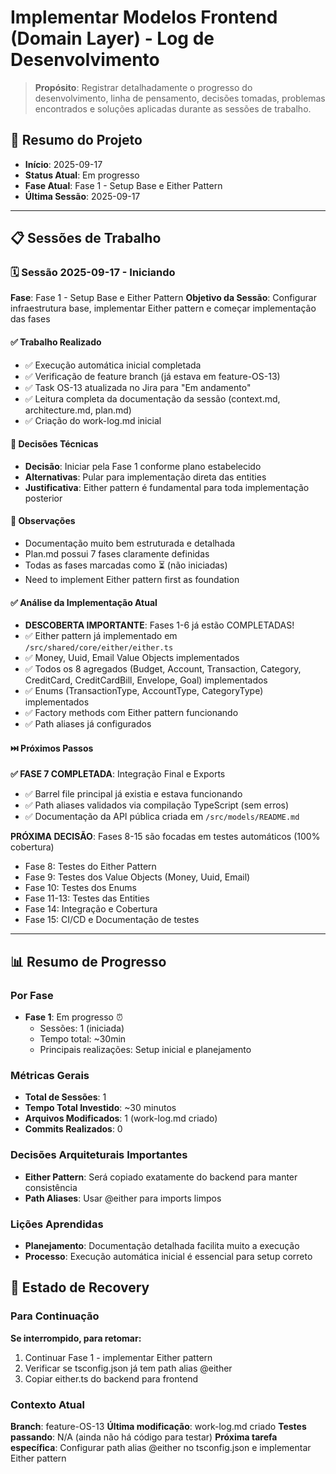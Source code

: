 # Implementar Modelos Frontend (Domain Layer) - Log de Desenvolvimento

> **Propósito**: Registrar detalhadamente o progresso do desenvolvimento, linha de pensamento, decisões tomadas, problemas encontrados e soluções aplicadas durante as sessões de trabalho.

## 📅 Resumo do Projeto

- **Início**: 2025-09-17
- **Status Atual**: Em progresso
- **Fase Atual**: Fase 1 - Setup Base e Either Pattern
- **Última Sessão**: 2025-09-17

---

## 📋 Sessões de Trabalho

### 🗓️ Sessão 2025-09-17 - Iniciando

**Fase**: Fase 1 - Setup Base e Either Pattern
**Objetivo da Sessão**: Configurar infraestrutura base, implementar Either pattern e começar implementação das fases

#### ✅ Trabalho Realizado

- ✅ Execução automática inicial completada
- ✅ Verificação de feature branch (já estava em feature-OS-13)
- ✅ Task OS-13 atualizada no Jira para "Em andamento"
- ✅ Leitura completa da documentação da sessão (context.md, architecture.md, plan.md)
- ✅ Criação do work-log.md inicial

#### 🤔 Decisões Técnicas

- **Decisão**: Iniciar pela Fase 1 conforme plano estabelecido
- **Alternativas**: Pular para implementação direta das entities
- **Justificativa**: Either pattern é fundamental para toda implementação posterior

#### 💭 Observações

- Documentação muito bem estruturada e detalhada
- Plan.md possui 7 fases claramente definidas
- Todas as fases marcadas como ⏳ (não iniciadas)
- Need to implement Either pattern first as foundation

#### ✅ Análise da Implementação Atual

- **DESCOBERTA IMPORTANTE**: Fases 1-6 já estão COMPLETADAS!
- ✅ Either pattern já implementado em `/src/shared/core/either/either.ts`
- ✅ Money, Uuid, Email Value Objects implementados
- ✅ Todos os 8 agregados (Budget, Account, Transaction, Category, CreditCard, CreditCardBill, Envelope, Goal) implementados
- ✅ Enums (TransactionType, AccountType, CategoryType) implementados
- ✅ Factory methods com Either pattern funcionando
- ✅ Path aliases já configurados

#### ⏭️ Próximos Passos

**✅ FASE 7 COMPLETADA**: Integração Final e Exports
- ✅ Barrel file principal já existia e estava funcionando
- ✅ Path aliases validados via compilação TypeScript (sem erros)
- ✅ Documentação da API pública criada em `/src/models/README.md`

**PRÓXIMA DECISÃO**: Fases 8-15 são focadas em testes automáticos (100% cobertura)
- Fase 8: Testes do Either Pattern
- Fase 9: Testes dos Value Objects (Money, Uuid, Email)
- Fase 10: Testes dos Enums
- Fase 11-13: Testes das Entities
- Fase 14: Integração e Cobertura
- Fase 15: CI/CD e Documentação de testes

---

## 📊 Resumo de Progresso

### Por Fase

- **Fase 1**: Em progresso ⏰
  - Sessões: 1 (iniciada)
  - Tempo total: ~30min
  - Principais realizações: Setup inicial e planejamento

### Métricas Gerais

- **Total de Sessões**: 1
- **Tempo Total Investido**: ~30 minutos
- **Arquivos Modificados**: 1 (work-log.md criado)
- **Commits Realizados**: 0

### Decisões Arquiteturais Importantes

- **Either Pattern**: Será copiado exatamente do backend para manter consistência
- **Path Aliases**: Usar @either para imports limpos

### Lições Aprendidas

- **Planejamento**: Documentação detalhada facilita muito a execução
- **Processo**: Execução automática inicial é essencial para setup correto

## 🔄 Estado de Recovery

### Para Continuação

**Se interrompido, para retomar:**

1. Continuar Fase 1 - implementar Either pattern
2. Verificar se tsconfig.json já tem path alias @either
3. Copiar either.ts do backend para frontend

### Contexto Atual

**Branch**: feature-OS-13
**Última modificação**: work-log.md criado
**Testes passando**: N/A (ainda não há código para testar)
**Próxima tarefa específica**: Configurar path alias @either no tsconfig.json e implementar Either pattern